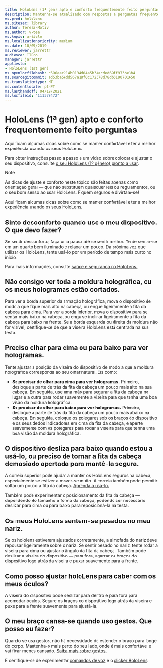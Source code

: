```yaml
---
title: HoloLens (1ª gen) apto e conforto frequentemente feito perguntas
description: Mantenha-se atualizado com respostas a perguntas frequentes sobre como encaixar o seu dispositivo de realidade mista HoloLens (1ª gen).
ms.prod: hololens
ms.sitesec: library
author: Teresa-Motiv
ms.author: v-tea
ms.topic: article
ms.localizationpriority: medium
ms.date: 10/09/2019
ms.reviewer: jarrettr
audience: ITPro
manager: jarrettr
appliesto:
- HoloLens (1st gen)
ms.openlocfilehash: c596eac214b0134d04a5b34acded69ff973be3b4
ms.sourcegitcommit: ad53ba5edd567a18f0c172578d78db3190701650
ms.translationtype: MT
ms.contentlocale: pt-PT
ms.lasthandoff: 04/19/2021
ms.locfileid: "111378472"
---
```

# <a name="hololens-1st-gen-fit-and-comfort-frequently-asked-questions"></a>HoloLens (1ª gen) apto e conforto frequentemente feito perguntas

Aqui ficam algumas dicas sobre como se manter confortável e ter a melhor experiência usando os seus HoloLens.

Para obter instruções passo a passo e um vídeo sobre colocar e ajustar o seu dispositivo, consulte [o seu HoloLens (1º gênero) pronto a usar](hololens1-setup.md).

> [!NOTE]
> As dicas de ajuste e conforto neste tópico são feitas apenas como orientação geral &mdash; que não substituem quaisquer leis ou regulamentos, ou o seu bom senso ao usar HoloLens. Fiquem seguros e divirtam-se!

Aqui ficam algumas dicas sobre como se manter confortável e ter a melhor experiência usando os seus HoloLens.

## <a name="im-experiencing-discomfort-when-i-use-my-device-what-should-i-do"></a>Sinto desconforto quando uso o meu dispositivo. O que devo fazer?

Se sentir desconforto, faça uma pausa até se sentir melhor. Tente sentar-se em um quarto bem iluminado e relaxar um pouco. Da próxima vez que utilizar os HoloLens, tente usá-lo por um período de tempo mais curto no início.

Para mais informações, consulte [saúde e segurança no HoloLens.](https://go.microsoft.com/fwlink/p/?LinkId=746661)

## <a name="i-cant-see-the-whole-holographic-frame-or-my-holograms-are-cut-off"></a>Não consigo ver toda a moldura holográfica, ou os meus hologramas estão cortados.

Para ver a borda superior da armação holográfica, mova o dispositivo de modo a que fique mais alto na cabeça, ou engue ligeiramente a fita da cabeça para cima. Para ver a borda inferior, mova o dispositivo para se sentar mais baixo na cabeça, ou engu se inclinar ligeiramente a fita da cabeça para baixo na frente. Se a borda esquerda ou direita da moldura não for visível, certifique-se de que a viseira HoloLens está centrada na sua testa.

## <a name="i-need-to-look-up-or-down-to-see-holograms"></a>Preciso olhar para cima ou para baixo para ver hologramas.

Tente ajustar a posição da viseira do dispositivo de modo a que a moldura holográfica corresponda ao seu olhar natural. Eis como:

- **Se precisar de olhar para cima para ver hologramas.** Primeiro, desloque a parte de trás da fita da cabeça um pouco mais alto na sua cabeça. Em seguida, use uma mão para segurar a fita da cabeça no lugar e a outra para rodar suavemente a viseira para que tenha uma boa visão da moldura holográfica.
- **Se precisar de olhar para baixo para ver hologramas.** Primeiro, desloque a parte de trás da fita da cabeça um pouco mais abaixo na cabeça. Em seguida, coloque os polegares sob os braços do dispositivo e os seus dedos indicadores em cima da fita da cabeça, e aperte suavemente com os polegares para rodar a viseira para que tenha uma boa visão da moldura holográfica.

## <a name="the-device-slides-down-when-im-using-it-or-i-need-to-make-the-headband-too-tight-to-keep-it-secure"></a>O dispositivo desliza para baixo quando estou a usá-lo, ou preciso de tornar a fita da cabeça demasiado apertada para mantê-la segura.

A correia superior pode ajudar a manter os HoloLens seguros na cabeça, especialmente se estiver a mover-se muito. A correia também pode permitir soltar um pouco a fita da cabeça. [Aprenda a usá-lo.](hololens1-setup.md#adjust-fit)

Também pode experimentar o posicionamento da fita da cabeça &mdash; dependendo do tamanho e forma da cabeça, podendo ser necessário deslizar para cima ou para baixo para reposicioná-la na testa.

## <a name="my-hololens-feels-heavy-on-my-nose"></a>Os meus HoloLens sentem-se pesados no meu nariz.

Se os hololens estiverem ajustados corretamente, a almofada do nariz deve repousar ligeiramente sobre o nariz. Se sentir pesado no nariz, tente rodar a viseira para cima ou ajustar o ângulo da fita da cabeça. Também pode deslizar a viseira do dispositivo &mdash; para fora, agarrar os braços do dispositivo logo atrás da viseira e puxar suavemente para a frente.

## <a name="how-can-i-adjust-hololens-to-fit-with-my-glasses"></a>Como posso ajustar holoLens para caber com os meus óculos?

A viseira do dispositivo pode deslizar para dentro e para fora para acomodar óculos. Segure os braços do dispositivo logo atrás da viseira e puxe para a frente suavemente para ajustá-la.

## <a name="my-arm-gets-tired-when-i-use-gestures-what-can-i-do"></a>O meu braço cansa-se quando uso gestos. Que posso eu fazer?

Quando se usa gestos, não há necessidade de estender o braço para longe do corpo. Mantenha-o mais perto do seu lado, onde é mais confortável e vai ficar menos cansado. [Saiba mais sobre gestos.](hololens1-basic-usage.md#use-hololens-with-your-hands)

E certifique-se de experimentar [comandos de voz](hololens-cortana.md) e o [clicker HoloLens](hololens1-clicker.md).
